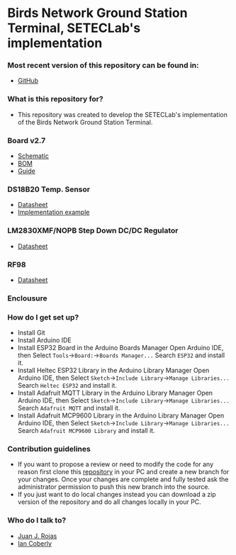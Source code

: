 Birds Network Ground Station Terminal, SETECLab's implementation
============

### Most recent version of this repository can be found in: ###

* [GitHub](https://github.com/Setec-Lab/birds_gst)

### What is this repository for? ###

* This repository was created to develop the SETECLab's implementation of the Birds Network Ground Station Terminal. 

### Board v2.7

* [Schematic](https://github.com/Setec-Lab/birds_gst/blob/dev/docs/GST_PCB_v2.7.pdf)
* [BOM](https://github.com/Setec-Lab/birds_gst/blob/dev/docs/Partlist_for_GST_PCB_v2.7.pdf)
* [Guide](https://github.com/Setec-Lab/birds_gst/blob/dev/docs/Guide_to_use_GST_PCB.pdf)

### DS18B20 Temp. Sensor

* [Datasheet](https://cdn.sparkfun.com/datasheets/Sensors/Temp/DS18B20.pdf) 
* [Implementation example](https://create.arduino.cc/projecthub/TheGadgetBoy/ds18b20-digital-temperature-sensor-and-arduino-9cc806)

### LM2830XMF/NOPB Step Down DC/DC Regulator

* [Datasheet](https://pdf1.alldatasheet.com/datasheet-pdf/view/753277/TI/LM2830XMF/NOPB.html)

### RF98
* [Datasheet](https://datasheetspdf.com/pdf-file/748004/HOPERF/RF98/1)


### Enclousure



### How do I get set up? ###

* Install Git
* Install Arduino IDE
* Install ESP32 Board in the Arduino Boards Manager
Open Arduino IDE, then Select `Tools`->`Board:`->`Boards Manager...`
Search `ESP32` and install it.
* Install Heltec ESP32 Library in the Arduino Library Manager
Open Arduino IDE, then Select `Sketch`->`Include Library`->`Manage Libraries...`
Search `Heltec ESP32` and install it.
* Install Adafruit MQTT Library in the Arduino Library Manager
Open Arduino IDE, then Select `Sketch`->`Include Library`->`Manage Libraries...`
Search `Adafruit MQTT` and install it.
* Install Adafruit MCP9600 Library in the Arduino Library Manager
Open Arduino IDE, then Select `Sketch`->`Include Library`->`Manage Libraries...`
Search `Adafruit MCP9600 Library` and install it.

### Contribution guidelines ###

* If you want to propose a review or need to modify the code for any reason first clone this [repository](https://github.com/DeltaLabo/caminos) in your PC and create a new branch for your changes. Once your changes are complete and fully tested ask the administrator permission to push this new branch into the source.
* If you just want to do local changes instead you can download a zip version of the repository and do all changes locally in your PC. 

### Who do I talk to? ###

* [Juan J. Rojas](mailto:juan.rojas@itcr.ac.cr)
* [Ian Coberly](mailto:cobjim28@gmail.com)
 
